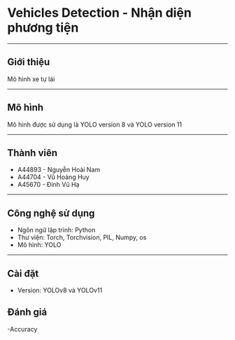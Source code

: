 # **Vehicles Detection - Nhận diện phương tiện**
***
## **Giới thiệu**
Mô hình xe tự lái
***
## **Mô hình**
Mô hình được sử dụng là YOLO version 8 và YOLO version 11
***
## **Thành viên** 
- A44893 - Nguyễn Hoài Nam
- A44704 - Vũ Hoàng Huy
- A45670 - Đinh Vũ Hạ
***
## **Công nghệ sử dụng**
- Ngôn ngữ lập trình: Python
- Thư viện: Torch, Torchvision, PIL, Numpy, os
- Mô hình: YOLO
***
## **Cài đặt**
- Version: YOLOv8 và YOLOv11
## **Đánh giá**
-Accuracy
  

